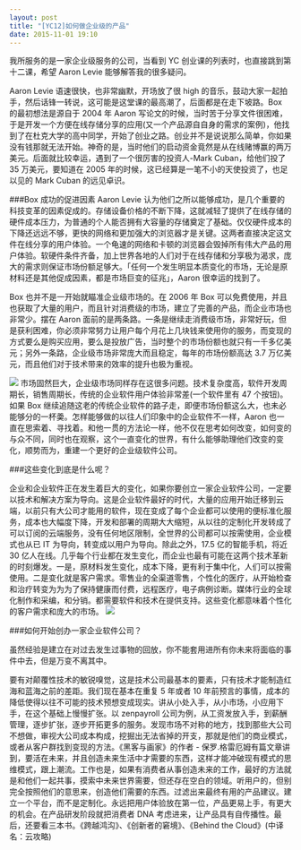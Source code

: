 ```yaml
---
layout: post
title: "[YC12]如何做企业级的产品"
date: 2015-11-01 19:10
---
```


我所服务的是一家企业级服务的公司，当看到 YC 创业课的列表时，也直接跳到第十二课，希望 Aaron Levie 能够解答我的很多疑问。

Aaron Levie 语速很快，也非常幽默，开场放了很 high 的音乐，鼓动大家一起拍手，然后话锋一转说，这可能是这堂课的最高潮了，后面都是在走下坡路。Box 的最初想法是源自于 2004 年 Aaron 写论文的时候，当时苦于分享文件很困难，于是开发一个方便在线存储分享的应用(又一个产品源自自身的需求的案例)，他找到了在杜克大学的高中同学，开始了创业之路。创业并不是说说那么简单，你如果没有钱那就无法开始。神奇的是，当时他们的启动资金竟然是从在线赌博赢的两万美元。后面就比较幸运，遇到了一个很厉害的投资人-Mark Cuban，给他们投了 35 万美元，要知道在 2005 年的时候，这已经算是一笔不小的天使投资了，也足以见的 Mark Cuban 的远见卓识。

###Box 成功的促进因素
Aaron Levie 认为他们之所以能够成功，是几个重要的科技变革的因素促成的。存储设备价格的不断下降，这就减轻了提供了在线存储的硬件成本压力，为普通的个人能否拥有大容量的存储奠定了基础。仅仅硬件成本的下降还远远不够，更快的网络和更加强大的浏览器才是关键。这两者直接决定这文件在线分享的用户体验。一个龟速的网络和卡顿的浏览器会毁掉所有伟大产品的用户体验。软硬件条件齐备，加上世界各地的人们对于在线存储和分享极为渴求，庞大的需求则保证市场份额足够大。「任何一个发生明显本质变化的市场，无论是原材料还是其他促成因素，都是市场巨变的征兆」，Aaron 很幸运的找到了。

Box 也并不是一开始就瞄准企业级市场的。在 2006 年 Box 可以免费使用，并且也获取了大量的用户，而且针对消费级的市场，建立了完善的产品，而企业市场也非常少。摆在 Aaron 面前的是两条路。一条是继续走消费级市场，非常好玩，但是获利困难，你必须非常努力让用户每个月花上几块钱来使用你的服务，而变现的方式要么是购买应用，要么是投放广告，当时整个的市场份额也就只有一千多亿美元；另外一条路，企业级市场非常庞大而且稳定，每年的市场份额高达 3.7 万亿美元，而且他们对于技术带来的效率的提升也极为重视。

![](http://beepony.b0.upaiyun.com/blog/yc12-1.png)
市场固然巨大，企业级市场同样存在这很多问题。技术复杂度高，软件开发周期长，销售周期长，传统的企业软件用户体验非常差(一个软件里有 47 个按钮)。如果 Box 继续追随这老的传统企业软件的路子走，即便市场份额这么大，也未必能够分的一杯羮。怎样能够做的以往人们印象中的企业软件不一样，Aaron 也一直在思索着、寻找着。和他一贯的方法论一样，他不仅在思考如何改变，如何变的与众不同，同时也在观察，这个一直变化的世界，有什么能够助理他们改变的变化，顺势而为，重建一个更好的企业级软件公司。   

###这些变化到底是什么呢？           

企业和企业软件正在发生着巨大的变化，如果你要创立一家企业软件公司，一定要以技术和解决方案为导向。这是企业软件最好的时代，大量的应用开始迁移到云端，以前只有大公司才能用的软件，现在变成了每个企业都可以使用的便标准化服务，成本也大幅度下降，开发和部署的周期大大缩短，从以往的定制化开发转成了可以订阅的云端服务，没有任何地区限制，全世界的公司都可以按需使用，企业模式也从已 IT 为导向，转变成以用户为导向。除此之外，17.5 亿的智能手机，将近 30 亿人在线。几乎每个行业都在发生变化，而企业也最有可能在这两个技术革新的时刻爆发。一是，原材料发生变化，成本下降，更有利于集中化，人们可以按需使用。二是变化就是客户需求。零售业的全渠道零售，个性化的医疗，从开始检查和治疗转变为为为了保持健康而付费，远程医疗，电子病例诊断。媒体行业的全球化制作和采编，和分销。都需要软件和技术在提供支持。这些变化都意味着个性化的客户需求和庞大的市场。
![](http://beepony.b0.upaiyun.com/blog/yc12-2.png)

###如何开始创办一家企业软件公司？      

虽然经验是建立在对过去发生过事物的回放，你不能套用进所有你未来将面临的事件中去，但是万变不离其中。      
        
要有对颠覆性技术的敏锐嗅觉，这是技术公司最基本的要素，只有技术才能制造红海和蓝海之前的差距。我们现在基本在重复 5 年或者 10 年前预言的事情，成本的降低使得以往不可能的技术预想变成现实。讲从小处入手，从小市场，小应用下手，在这个基础上慢慢扩张。以 zenpayroll 公司为例，从工资发放入手，到薪酬管理，逐步扩张，逐步开拓更多的服务。发现市场不对称的地方，找到那些大公司不想做，审视大公司成本构成，挖掘出无法省掉的开支，那就是他们的商业模式，或者从客户群找到变现的方法。《黑客与画家》的作者 - 保罗.格雷厄姆有篇文章讲到，要活在未来，并且创造未来生活中才需要的东西，这样才能冲破现有模式的思维模式，跟上潮流。工作也是，如果有消费者从事创造未来的工作，最好的方法就是和他们一起共事，摸索中未来世界需要，但还存在空白的领域。听用户的，但别完全按照他们的意思来，创造他们需要的东西。过滤出来最终有用的产品建议。建立一个平台，而不是定制化。永远把用户体验放在第一位，产品更易上手，有更大的机会。在产品研发阶段就把消费者 DNA 考虑进来，让产品具有自传播性。最后，还要看三本书。《跨越鸿沟》、《创新者的窘境》、《Behind the Cloud》(中译名：云攻略)